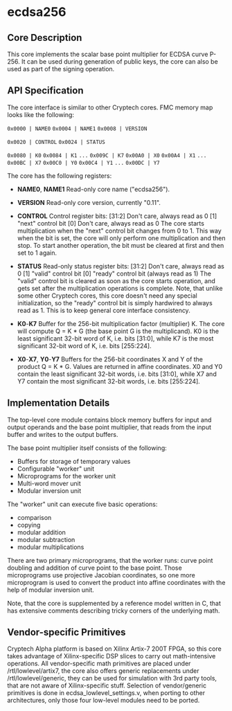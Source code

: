 # ecdsa256

## Core Description

This core implements the scalar base point multiplier for ECDSA curve P-256. It can be used during generation of public keys, the core can also be used as part of the signing operation.

## API Specification

The core interface is similar to other Cryptech cores. FMC memory map looks like the following:

`0x0000 | NAME0`
`0x0004 | NAME1`
`0x0008 | VERSION`

`0x0020 | CONTROL`
`0x0024 | STATUS`

`0x0080 | K0`
`0x0084 | K1`
`...`
`0x009C | K7`
`0x00A0 | X0`
`0x00A4 | X1`
`...`
`0x00BC | X7`
`0x00C0 | Y0`
`0x00C4 | Y1`
`...`
`0x00DC | Y7`

The core has the following registers:

 * **NAME0**, **NAME1**
Read-only core name ("ecdsa256").

 * **VERSION**
Read-only core version, currently "0.11".

 * **CONTROL**
Control register bits:
[31:2] Don't care, always read as 0
[1] "next" control bit
[0] Don't care, always read as 0
The core starts multiplication when the "next" control bit changes from 0 to 1. This way when the bit is set, the core will only perform one multiplication and then stop. To start another operation, the bit must be cleared at first and then set to 1 again.

 * **STATUS**
Read-only status register bits:
[31:2] Don't care, always read as 0
[1] "valid" control bit
[0] "ready" control bit (always read as 1)
The "valid" control bit is cleared as soon as the core starts operation, and gets set after the multiplication operations is complete. Note, that unlike some other Cryptech cores, this core doesn't need any special initialization, so the "ready" control bit is simply hardwired to always read as 1. This is to keep general core interface consistency.

 * **K0**-**K7**
Buffer for the 256-bit multiplication factor (multiplier) K. The core will compute Q = K * G (the base point G is the multiplicand). K0 is the least significant 32-bit word of K, i.e. bits [31:0], while K7 is the most significant 32-bit word of K, i.e. bits [255:224].

 * **X0**-**X7**, **Y0**-**Y7**
Buffers for the 256-bit coordinates X and Y of the product Q = K * G. Values are returned in affine coordinates. X0 and Y0 contain the least significant 32-bit words, i.e. bits [31:0], while X7 and Y7 contain the most significant 32-bit words, i.e. bits [255:224].

## Implementation Details

The top-level core module contains block memory buffers for input and output operands and the base point multiplier, that reads from the input buffer and writes to the output buffers.

The base point multiplier itself consists of the following:
 * Buffers for storage of temporary values
 * Configurable "worker" unit
 * Microprograms for the worker unit
 * Multi-word mover unit
 * Modular inversion unit

The "worker" unit can execute five basic operations:
 * comparison
 * copying
 * modular addition
 * modular subtraction
 * modular multiplications

There are two primary microprograms, that the worker runs: curve point doubling and addition of curve point to the base point. Those microprograms use projective Jacobian coordinates, so one more microprogram is used to convert the product into affine coordinates with the help of modular inversion unit.

Note, that the core is supplemented by a reference model written in C, that has extensive comments describing tricky corners of the underlying math.

## Vendor-specific Primitives

Cryptech Alpha platform is based on Xilinx Artix-7 200T FPGA, so this core takes advantage of Xilinx-specific DSP slices to carry out math-intensive operations. All vendor-specific math primitives are placed under /rtl/lowlevel/artix7, the core also offers generic replacements under /rtl/lowlevel/generic, they can be used for simulation with 3rd party tools, that are not aware of Xilinx-specific stuff. Selection of vendor/generic primitives is done in ecdsa_lowlevel_settings.v, when porting to other architectures, only those four low-level modules need to be ported.
